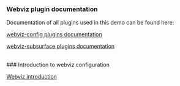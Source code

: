 ### Webviz plugin documentation

Documentation of all plugins used in this demo can be found here:

[webviz-config plugins documentation](https://equinor.github.io/webviz-subsurface/#/webviz-config)

[webviz-subsurface plugins documentation](https://equinor.github.io/webviz-subsurface/#/webviz-subsurface)

<br>
### Introduction to webviz configuration

[Webviz introduction](https://equinor.github.io/webviz-subsurface/#/)